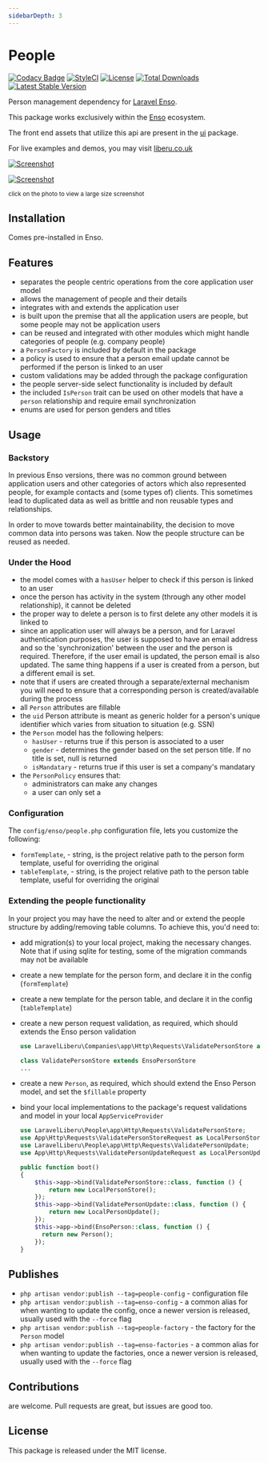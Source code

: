 ```yaml
---
sidebarDepth: 3
---
```


# People

[![Codacy Badge](https://api.codacy.com/project/badge/Grade/aa76029e3e4c471d91370e29534f436f)](https://www.codacy.com/app/laravel-enso/People?utm_source=github.com&amp;utm_medium=referral&amp;utm_content=laravel-enso/People&amp;utm_campaign=Badge_Grade)
[![StyleCI](https://github.styleci.io/repos/151952913/shield?branch=master)](https://github.styleci.io/repos/151952913)
[![License](https://poser.pugx.org/laravel-enso/people/license)](https://packagist.org/packages/laravel-enso/people)
[![Total Downloads](https://poser.pugx.org/laravel-enso/people/downloads)](https://packagist.org/packages/laravel-enso/people)
[![Latest Stable Version](https://poser.pugx.org/laravel-enso/people/version)](https://packagist.org/packages/laravel-enso/people)

Person management dependency for [Laravel Enso](https://github.com/laravel-enso/Enso).

This package works exclusively within the [Enso](https://github.com/laravel-enso/Enso) ecosystem.

The front end assets that utilize this api are present in the [ui](https://github.com/enso-ui/ui) package.

For live examples and demos, you may visit [liberu.co.uk](https://www.liberu.co.uk)

[![Screenshot](https://laravel-enso.github.io/people/screenshots/bulma_001_thumb.png)](https://laravel-enso.github.io/people/screenshots/bulma_001.png)

[![Screenshot](https://laravel-enso.github.io/people/screenshots/bulma_002_thumb.png)](https://laravel-enso.github.io/people/screenshots/bulma_002.png)

<sup>click on the photo to view a large size screenshot</sup>

## Installation

Comes pre-installed in Enso.

## Features

- separates the people centric operations from the core application user model
- allows the management of people and their details
- integrates with and extends the application user
- is built upon the premise that all the application users are people, but some people may not be application users
- can be reused and integrated with other modules which might handle categories of people (e.g. company people)
- a `PersonFactory` is included by default in the package
- a policy is used to ensure that a person email update cannot be performed if the person is linked to an user
- custom validations may be added through the package configuration
- the people server-side select functionality is included by default
- the included `IsPerson` trait can be used on other models that have a `person` relationship and require email synchronization
- enums are used for person genders and titles  

## Usage

### Backstory

In previous Enso versions, there was no common ground between application users and 
other categories of actors which also represented people, for example contacts and (some types of) clients.
This sometimes lead to duplicated data as well as brittle and non reusable types and relationships.

In order to move towards better maintainability, the decision to move common data into persons was taken. 
Now the people structure can be reused as needed.

### Under the Hood

- the model comes with a  `hasUser` helper to check if this person is linked to an user
- once the person has activity in the system (through any other model relationship), it cannot be deleted
- the proper way to delete a person is to first delete any other models it is linked to 
- since an application user will always be a person, and for Laravel authentication purposes, 
the user is supposed to have an email address and so the 'synchronization' between the user and the person is required. 
Therefore, if the user email is updated, the person email is also updated. 
The same thing happens if a user is created from a person, but a different email is set.
- note that if users are created through a separate/external mechanism you will need to ensure that a corresponding 
person is created/available during the process
- all `Person` attributes are fillable
- the `uid` Person attribute is meant as generic holder for a person's unique identifier 
which varies from situation to situation (e.g. SSN)
- the `Person` model has the following helpers:
    * `hasUser` - returns true if this person is associated to a user
    * `gender` - determines the gender based on the set person title. If no title is set, null is returned
    * `isMandatary` - returns true if this user is set a company's mandatary
- the `PersonPolicy` ensures that:
    * administrators can make any changes
    * a user can only set a     

### Configuration

The `config/enso/people.php` configuration file, lets you customize the following:
- `formTemplate`, - string, is the project relative path to the person form template, 
useful for overriding the original 
- `tableTemplate`, - string, is the project relative path to the person table template, 
useful for overriding the original 

### Extending the people functionality

In your project you may have the need to alter and or extend the people structure by adding/removing table columns.
To achieve this, you'd need to:
- add migration(s) to your local project, making the necessary changes. Note that if using sqlite for testing, 
some of the migration commands may not be available
- create a new template for the person form, and declare it in the config (`formTemplate`)
- create a new template for the person table, and declare it in the config (`tableTemplate`)
- create a new person request validation, as required, which should extends the Enso person validation
    ```php
    use LaravelLiberu\Companies\app\Http\Requests\ValidatePersonStore as EnsoPersonStore;
    
    class ValidatePersonStore extends EnsoPersonStore
    ...
    ```
- create a new `Person`, as required, which should extend the Enso Person model, and set the `$fillable` property
- bind your local implementations to the package's request validations and model in your local `AppServiceProvider` 

    ```php
    use LaravelLiberu\People\app\Http\Requests\ValidatePersonStore;
    use App\Http\Requests\ValidatePersonStoreRequest as LocalPersonStore;
    use LaravelLiberu\People\app\Http\Requests\ValidatePersonUpdate;
    use App\Http\Requests\ValidatePersonUpdateRequest as LocalPersonUpdate;
    
    public function boot()
    {
        $this->app->bind(ValidatePersonStore::class, function () {
            return new LocalPersonStore();
        });
        $this->app->bind(ValidatePersonUpdate::class, function () {
            return new LocalPersonUpdate();
        });
        $this->app->bind(EnsoPerson::class, function () {
          return new Person();
        });
    }
    ``` 

## Publishes

- `php artisan vendor:publish --tag=people-config` - configuration file
- `php artisan vendor:publish --tag=enso-config` - a common alias for when wanting to update the config,
once a newer version is released, usually used with the `--force` flag
- `php artisan vendor:publish --tag=people-factory` - the factory for the `Person` model
- `php artisan vendor:publish --tag=enso-factories` - a common alias for when wanting to update the factories,
once a newer version is released, usually used with the `--force` flag

## Contributions

are welcome. Pull requests are great, but issues are good too.

## License

This package is released under the MIT license.
